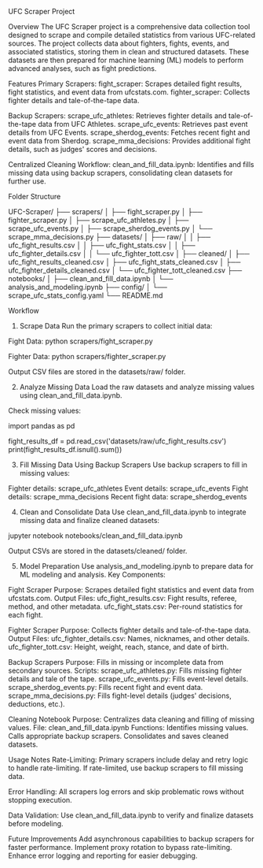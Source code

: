 UFC Scraper Project

Overview
The UFC Scraper project is a comprehensive data collection tool designed to scrape and compile detailed statistics from various UFC-related sources. The project collects data about fighters, fights, events, and associated statistics, storing them in clean and structured datasets. These datasets are then prepared for machine learning (ML) models to perform advanced analyses, such as fight predictions.

Features
Primary Scrapers:
fight_scraper: Scrapes detailed fight results, fight statistics, and event data from ufcstats.com.
fighter_scraper: Collects fighter details and tale-of-the-tape data.

Backup Scrapers:
scrape_ufc_athletes: Retrieves fighter details and tale-of-the-tape data from UFC Athletes.
scrape_ufc_events: Retrieves past event details from UFC Events.
scrape_sherdog_events: Fetches recent fight and event data from Sherdog.
scrape_mma_decisions: Provides additional fight details, such as judges' scores and decisions.

Centralized Cleaning Workflow:
clean_and_fill_data.ipynb: Identifies and fills missing data using backup scrapers, consolidating clean datasets for further use.

Folder Structure

UFC-Scraper/
├── scrapers/
│   ├── fight_scraper.py
│   ├── fighter_scraper.py
│   ├── scrape_ufc_athletes.py
│   ├── scrape_ufc_events.py
│   ├── scrape_sherdog_events.py
│   └── scrape_mma_decisions.py
├── datasets/
│   ├── raw/
│   │   ├── ufc_fight_results.csv
│   │   ├── ufc_fight_stats.csv
│   │   ├── ufc_fighter_details.csv
│   │   └── ufc_fighter_tott.csv
│   ├── cleaned/
│       ├── ufc_fight_results_cleaned.csv
│       ├── ufc_fight_stats_cleaned.csv
│       ├── ufc_fighter_details_cleaned.csv
│       └── ufc_fighter_tott_cleaned.csv
├── notebooks/
│   ├── clean_and_fill_data.ipynb
│   └── analysis_and_modeling.ipynb
├── config/
│   └── scrape_ufc_stats_config.yaml
└── README.md

Workflow
1. Scrape Data
Run the primary scrapers to collect initial data:

Fight Data:
python scrapers/fight_scraper.py

Fighter Data:
python scrapers/fighter_scraper.py

Output CSV files are stored in the datasets/raw/ folder.

2. Analyze Missing Data
Load the raw datasets and analyze missing values using clean_and_fill_data.ipynb.

Check missing values:

import pandas as pd

fight_results_df = pd.read_csv('datasets/raw/ufc_fight_results.csv')
print(fight_results_df.isnull().sum())

3. Fill Missing Data Using Backup Scrapers
Use backup scrapers to fill in missing values:

Fighter details: scrape_ufc_athletes
Event details: scrape_ufc_events
Fight details: scrape_mma_decisions
Recent fight data: scrape_sherdog_events

4. Clean and Consolidate Data
Use clean_and_fill_data.ipynb to integrate missing data and finalize cleaned datasets:

jupyter notebook notebooks/clean_and_fill_data.ipynb

Output CSVs are stored in the datasets/cleaned/ folder.

5. Model Preparation
Use analysis_and_modeling.ipynb to prepare data for ML modeling and analysis.
Key Components:

Fight Scraper
Purpose: Scrapes detailed fight statistics and event data from ufcstats.com.
Output Files:
ufc_fight_results.csv: Fight results, referee, method, and other metadata.
ufc_fight_stats.csv: Per-round statistics for each fight.

Fighter Scraper
Purpose: Collects fighter details and tale-of-the-tape data.
Output Files:
ufc_fighter_details.csv: Names, nicknames, and other details.
ufc_fighter_tott.csv: Height, weight, reach, stance, and date of birth.

Backup Scrapers
Purpose: Fills in missing or incomplete data from secondary sources.
Scripts:
scrape_ufc_athletes.py: Fills missing fighter details and tale of the tape.
scrape_ufc_events.py: Fills event-level details.
scrape_sherdog_events.py: Fills recent fight and event data.
scrape_mma_decisions.py: Fills fight-level details (judges' decisions, deductions, etc.).

Cleaning Notebook
Purpose: Centralizes data cleaning and filling of missing values.
File: clean_and_fill_data.ipynb
Functions:
Identifies missing values.
Calls appropriate backup scrapers.
Consolidates and saves cleaned datasets.

Usage Notes
Rate-Limiting:
Primary scrapers include delay and retry logic to handle rate-limiting.
If rate-limited, use backup scrapers to fill missing data.

Error Handling:
All scrapers log errors and skip problematic rows without stopping execution.

Data Validation:
Use clean_and_fill_data.ipynb to verify and finalize datasets before modeling.

Future Improvements
Add asynchronous capabilities to backup scrapers for faster performance.
Implement proxy rotation to bypass rate-limiting.
Enhance error logging and reporting for easier debugging.
